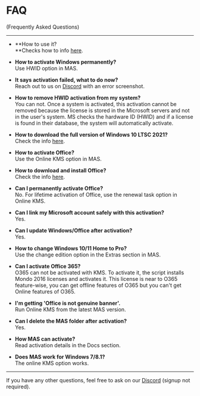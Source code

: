 # FAQ

(Frequently Asked Questions)

------------------------------------------------------------------------

-   **How to use it?\
    **Checks how to info [here](https://massgrave.dev/index.html#Download__How_to_use_it).

-   **How to activate Windows permanently?**\
    Use HWID option in MAS.

-   **It says activation failed, what to do now?**\
    Reach out to us on [Discord](https://discord.gg/gjJEfq7ux8) with an error screenshot.

-   **How to remove HWID activation from my system?**\
    You can not. Once a system is activated, this activation cannot be removed because the license is stored in the Microsoft servers and not in the user's system. MS checks the hardware ID (HWID) and if a license is found in their database, the system will automatically activate.

-   **How to download the full version of Windows 10 LTSC 2021?**\
    Check the info [here](https://massgrave.dev/genuine-installation-media.html).

-   **How to activate Office?**\
    Use the Online KMS option in MAS.

-   **How to download and install Office?**\
    Check the info [here](https://massgrave.dev/genuine-installation-media.html).

-   **Can I permanently activate Office?**\
    No. For lifetime activation of Office, use the renewal task option in Online KMS.

-   **Can I link my Microsoft account safely with this activation?**\
    Yes.

-   **Can I update Windows/Office after activation?**\
    Yes.

-   **How to change Windows 10/11 Home to Pro?**\
    Use the change edition option in the Extras section in MAS.

-   **Can I activate Office 365?**\
    O365 can not be activated with KMS. To activate it, the script installs Mondo 2016 licenses and activates it. This license is near to O365 feature-wise, you can get offline features of O365 but you can't get Online features of O365.

-   **I'm getting 'Office is not genuine banner'.**\
    Run Online KMS from the latest MAS version.

-   **Can I delete the MAS folder after activation?**\
    Yes.

-   **How MAS can activate?**\
    Read activation details in the Docs section.

-   **Does MAS work for Windows 7/8.1?**\
    The online KMS option works.

------------------------------------------------------------------------

If you have any other questions, feel free to ask on our [Discord](https://discord.gg/gjJEfq7ux8) (signup not required).
